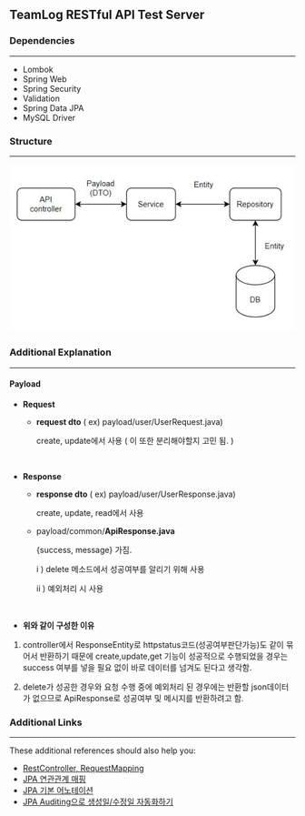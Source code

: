 ## TeamLog RESTful API Test Server

### Dependencies

------------

* Lombok
* Spring Web
* Spring Security
* Validation
* Spring Data JPA
* MySQL Driver

### Structure

------------

![](./src/main/resources/img/structure.JPG)

### Additional Explanation

------------

#### Payload

- __Request__
    - __request dto__  ( ex) payload/user/UserRequest.java)
    
        create, update에서 사용 ( 이 또한 분리해야할지 고민 됨. )

<br/>
    
- __Response__
    - __response dto__ ( ex) payload/user/UserResponse.java)
    
        create, update, read에서 사용 
  
    - payload/common/__ApiResponse.java__
        
        {success, message} 가짐.
    
        i ) delete 메소드에서 성공여부를 알리기 위해 사용
        
        ii ) 예외처리 시 사용

<br />

- __위와 같이 구성한 이유__
1. controller에서 ResponseEntity로 httpstatus코드(성공여부판단가능)도 같이 묶어서 반환하기 때문에 create,update,get 기능이 성공적으로 수행되었을 경우는 success 여부를 넣을 필요 없이 바로 데이터를 넘겨도 된다고 생각함.

2. delete가 성공한 경우와 요청 수행 중에 예외처리 된 경우에는 반환할 json데이터가 없으므로 ApiResponse로 성공여부 및 메시지를 반환하려고 함.

### Additional Links

------------

These additional references should also help you:

* [RestController, RequestMapping](https://authentication.tistory.com/16?category=782988)
* [JPA 연관관계 매핑](https://velog.io/@ljinsk3/JPA-%EB%8B%A4%EC%96%91%ED%95%9C-%EC%97%B0%EA%B4%80%EA%B4%80%EA%B3%84-%EB%A7%A4%ED%95%91)
* [JPA 기본 어노테이션](https://www.icatpark.com/entry/JPA-%EA%B8%B0%EB%B3%B8-Annotation-%EC%A0%95%EB%A6%AC)
* [JPA Auditing으로 생성일/수정일 자동화하기](https://velog.io/@conatuseus/2019-12-06-2212-%EC%9E%91%EC%84%B1%EB%90%A8-1sk3u75zo9)
